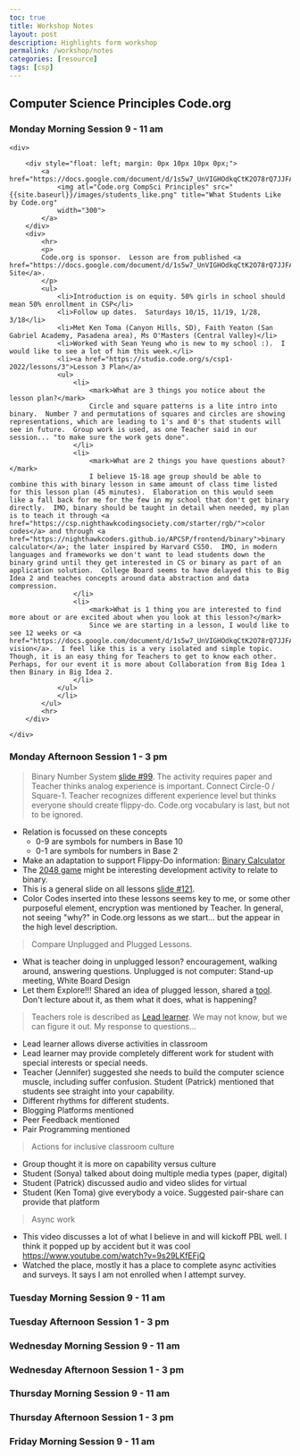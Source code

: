 ```yaml
---
toc: true
title: Workshop Notes
layout: post
description: Highlights form workshop
permalink: /workshop/notes
categories: [resource]
tags: [csp]
---
```


## Computer Science Principles Code.org

### Monday Morning Session 9 - 11 am

<div>

    <div>

        <div style="float: left; margin: 0px 10px 10px 0px;">
            <a href="https://docs.google.com/document/d/1s5w7_UnVIGHOdkqCtK2O78rQ7JJFAWlOeZkZNsCovOY/preview">
                <img atl="Code.org CompSci Principles" src="{{site.baseurl}}/images/students_like.png" title="What Students Like by Code.org"
                width="300">
            </a>
        </div>
        <div>
            <hr>
            <p>
            Code.org is sponsor.  Lesson are from published <a href="https://docs.google.com/document/d/1s5w7_UnVIGHOdkqCtK2O78rQ7JJFAWlOeZkZNsCovOY/preview">Web Site</a>.
            </p>
            <ul>
                <li>Introduction is on equity. 50% girls in school should mean 50% enrollment in CSP</li>
                <li>Follow up dates.  Saturdays 10/15, 11/19, 1/28, 3/18</li>
                <li>Met Ken Toma (Canyon Hills, SD), Faith Yeaton (San Gabriel Academy, Pasadena area), Ms O'Masters (Central Valley)</li>
                <li>Worked with Sean Yeung who is new to my school :).  I would like to see a lot of him this week.</li>
                <li><a href="https://studio.code.org/s/csp1-2022/lessons/3">Lesson 3 Plan</a>
                <ul>
                    <li>
                        <mark>What are 3 things you notice about the lesson plan?</mark>
                        Circle and square patterns is a lite intro into binary.  Number 7 and permutations of squares and circles are showing representations, which are leading to 1's and 0's that students will see in future.  Group work is used, as one Teacher said in our session... "to make sure the work gets done".
                    </li>
                    <li>
                        <mark>What are 2 things you have questions about? </mark>
                        I believe 15-18 age group should be able to combine this with binary lesson in same amount of class time listed for this lesson plan (45 minutes).  Elaboration on this would seem like a fall back for me for the few in my school that don't get binary directly.  IMO, binary should be taught in detail when needed, my plan is to teach it through <a href="https://csp.nighthawkcodingsociety.com/starter/rgb/">color codes</a> and through <a href="https://nighthawkcoders.github.io/APCSP/frontend/binary">binary calculator</a>; the later inspired by Harvard CS50.  IMO, in modern languages and frameworks we don't want to lead students down the binary grind until they get interested in CS or binary as part of an application solution.  College Board seems to have delayed this to Big Idea 2 and teaches concepts around data abstraction and data compression.
                    </li>
                    <li>
                        <mark>What is 1 thing you are interested to find more about or are excited about when you look at this lesson?</mark> 
                        Since we are starting in a lesson, I would like to see 12 weeks or <a href="https://docs.google.com/document/d/1s5w7_UnVIGHOdkqCtK2O78rQ7JJFAWlOeZkZNsCovOY/preview#heading=h.p7ous6j4l1b8">course vision</a>.  I feel like this is a very isolated and simple topic.  Though, it is an easy thing for Teachers to get to know each other.  Perhaps, for our event it is more about Collaboration from Big Idea 1 then Binary in Big Idea 2.
                    </li>
                </ul>
                </li>
            </ul>
            <hr>
        </div>

    </div>

</div>

### Monday Afternoon Session 1 - 3 pm
> Binary Number System <a href="https://docs.google.com/presentation/d/1Tc7ymjq38gzfWj86jq5dJPh7Ra40e20Gz9g3eHLELnY/edit#slide=id.gf4186ef409_0_997">slide #99</a>.  The activity requires paper and Teacher thinks analog experience is important.  Connect Circle-0 / Square-1.  Teacher recognizes different experience level but thinks everyone should create flippy-do.  Code.org vocabulary is last, but not to be ignored.
- Relation is focussed on these concepts
    - 0-9 are symbols for numbers in Base 10
    - 0-1 are symbols for numbers in Base 2
- Make an adaptation to support Flippy-Do information: [Binary Calculator](https://nighthawkcoders.github.io/APCSP/frontend/binary)
- The <a href="https://en.wikipedia.org/wiki/2048_(video_game)">2048 game</a> might be interesting development activity to relate to binary.
- This is a general slide on all lessons <a href="https://docs.google.com/presentation/d/1Tc7ymjq38gzfWj86jq5dJPh7Ra40e20Gz9g3eHLELnY/edit#slide=id.gf4186ef409_0_1299">slide #121</a>.
- Color Codes inserted into these lessons seems key to me, or some other purposeful element, encryption was mentioned by Teacher.  In general, not seeing "why?" in Code.org lessons as we start... but the appear in the high level description.

> Compare Unplugged and Plugged Lessons.
- What is teacher doing in unplugged lesson? encouragement, walking around, answering questions.  Unplugged is not computer: Stand-up meeting, White Board Design
- Let them Explore!!! Shared an idea of plugged lesson, shared a [tool](https://studio.code.org/s/csp1-2022/lessons/5/levels/1).  Don't lecture about it, as them what it does, what is happening?

> Teachers role is described as [Lead learner](https://docs.google.com/presentation/d/1Tc7ymjq38gzfWj86jq5dJPh7Ra40e20Gz9g3eHLELnY/edit#slide=id.gf4186ef409_0_1400). We may not know, but we can figure it out.  My response to questions...
- Lead learner allows diverse activities in classroom
- Lead learner may provide completely different work for student with special interests or special needs.
- Teacher (Jennifer) suggested she needs to build the computer science muscle, including suffer confusion. Student (Patrick) mentioned that students see straight into your capability.
- Different rhythms for different students.
- Blogging Platforms mentioned
- Peer Feedback mentioned
- Pair Programming mentioned

> Actions for inclusive classroom culture
- Group thought it is more on capability versus culture
- Student (Sonya) talked about doing multiple media types (paper, digital)
- Student (Patrick) discussed audio and video slides for virtual
- Student (Ken Toma) give everybody a voice.  Suggested pair-share can provide that platform

> Async work
- This video discusses a lot of what I believe in and will kickoff PBL well.  I think it popped up by accident but it was cool https://www.youtube.com/watch?v=9s29LKfEFjQ
- Watched the place, mostly it has a place to complete async activities and surveys.  It says I am not enrolled when I attempt survey.

### Tuesday Morning Session 9 - 11 am

### Tuesday Afternoon Session 1 - 3 pm

### Wednesday Morning Session 9 - 11 am

### Wednesday Afternoon Session 1 - 3 pm

### Thursday Morning Session 9 - 11 am

### Thursday Afternoon Session 1 - 3 pm

### Friday Morning Session 9 - 11 am


